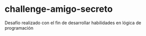 # challenge-amigo-secreto
Desafío realizado con el fin de desarrollar habilidades en lógica de programación
